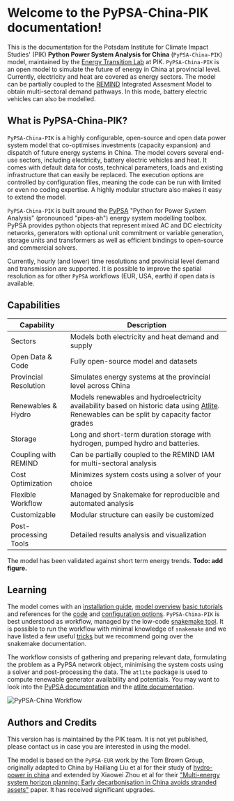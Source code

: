 # Welcome to the PyPSA-China-PIK documentation!

This is the documentation for the Potsdam Institute for Climate Impact Studies' (PIK) **Python Power System Analysis for China** (`PyPSA-China-PIK`) model, maintained by the [Energy Transition Lab](https://www.pik-potsdam.de/en/institute/labs/energy-transition/energy-transition-lab) at PIK. `PyPSA-China-PIK` is an open model to simulate the future of energy in China at provincial level. Currently, electricity and heat are covered as energy sectors. 
The model can be partially coupled to the [REMIND](https://www.pik-potsdam.de/en/institute/departments/transformation-pathways/models/remind) Integrated Assesment Model to obtain multi-sectoral demand pathways. In this mode, battery electric vehicles can also be modelled.

## What is PyPSA-China-PIK?

`PyPSA-China-PIK` is a highly configurable, open-source and open data power system model that co-optimises investments (capacity expansion) and dispatch of future energy systems in China. The model covers several end-use sectors, including electricity, battery electric vehicles and heat. It comes with default data for costs, technical parameters, loads and existing infrastructure that can easily be replaced. The execution options are controlled by configuration files, meaning the code can be run with limited or even no coding expertise. A highly modular structure also makes it easy to extend the model.

`PyPSA-China-PIK` is built around the [PyPSA](https://pypsa.org/) "Python for Power System Analysis" (pronounced "pipes-ah") energy system modelling toolbox. PyPSA provides python objects that represent mixed AC and DC electricity networks, generators with optional unit commitment or variable generation, storage units and transformers as well as efficient bindings to open-source and commercial solvers.

Currently, hourly (and lower) time resolutions and provincial level demand and transmission are supported. It is possible to improve the spatial resolution as for other `PyPSA` workflows (EUR, USA, earth) if open data is available.  


## Capabilities

| Capability                | Description                                                                 |
|---------------------------|-----------------------------------------------------------------------------|
| Sectors                   | Models both electricity and heat demand and supply                          |
| Open Data & Code          | Fully open-source model and datasets                                        |
| Provincial Resolution     | Simulates energy systems at the provincial level across China               |
| Renewables & Hydro        | Models renewables and hydroelectricity availability based on historic data using [Atlite](https://atlite.readthedocs.io/en/latest/). Renewables can be split by capacity factor grades                        |
| Storage                   | Long and short-term duration storage with hydrogen, pumped hydro and batteries.                                                                        |
| Coupling with REMIND      | Can be partially coupled to the REMIND IAM for multi-sectoral analysis      |
| Cost Optimization         | Minimizes system costs using a solver of your choice                             |
| Flexible Workflow         | Managed by Snakemake for reproducible and automated analysis                |
| Customizable         | Modular structure can easily be customized                |
| Post-processing Tools     | Detailed results analysis and visualization                                 |


The model has been validated against short term energy trends. **Todo: add figure.**

## Learning

The model comes with an [installation guide](installation/quick_start), [model overview](model) [basic tutorials](tutorials/running/) and references for the [code](reference/SUMMARY/) and [configuration options](configuration). `PyPSA-China-PIK` is best understood as workflow, managed by the low-code [snakemake tool](https://snakemake.readthedocs.io/en/stable/). It is possible to run the workflow with minimal knowledge of `snakemake` and we have listed a few useful [tricks](tutorials/snakemake_tricks/) but we recommend going over the snakemake documentation.  

The workflow consists of gathering and preparing relevant data, formulating the problem as a PyPSA network object, minimising the system costs using a solver and post-processing the data. The `atlite` package is used to compute renewable generator availability and potentials. You may want to look into the [PyPSA documentation](https://pypsa.readthedocs.io/en/stable/) and the [atlite documentation](https://atlite.readthedocs.io/en/latest/). 

![PyPSA-China Workflow](./assets/img/pypsa-china-workflow.png)

## Authors and Credits

This version has is maintained by the PIK team. It is not yet published, please contact us in case you are interested in using the model.

The model is based on the `PyPSA-EUR` work by the Tom Brown Group, originally adapted to China by Hailiang Liu et al for their study of [hydro-power in china](https://doi.org/10.1016/j.apenergy.2019.02.009) and extended by Xiaowei Zhou et al for their  ["Multi-energy system horizon planning: Early decarbonisation in China avoids stranded assets"](https://doi.org/10.1049/ein2.12011) paper. It has received significant upgrades.

